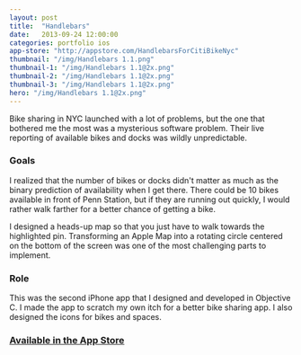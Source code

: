 ```yaml
---
layout: post
title:  "Handlebars"
date:   2013-09-24 12:00:00
categories: portfolio ios
app-store: "http://appstore.com/HandlebarsForCitiBikeNyc"
thumbnail: "/img/Handlebars 1.1.png"
thumbnail-1: "/img/Handlebars 1.1@2x.png"
thumbnail-2: "/img/Handlebars 1.1@2x.png"
thumbnail-3: "/img/Handlebars 1.1@2x.png"
hero: "/img/Handlebars 1.1@2x.png"
---
```


Bike sharing in NYC launched with a lot of problems, but the one that bothered me the most was a mysterious software problem. Their live reporting of available bikes and docks was wildly unpredictable.

### Goals
I realized that the number of bikes or docks didn't matter as much as the binary prediction of availability when I get there. There could be 10 bikes available in front of Penn Station, but if they are running out quickly, I would rather walk farther for a better chance of getting a bike.

I designed a heads-up map so that you just have to walk towards the highlighted pin. Transforming an Apple Map into a rotating circle centered on the bottom of the screen was one of the most challenging parts to implement.

### Role
This was the second iPhone app that I designed and developed in Objective C. I made the app to scratch my own itch for a better bike sharing app. I also designed the icons for bikes and spaces.

### [Available in the App Store](https://itunes.apple.com/us/app/handlebars-for-citi-bike-nyc/id710244989?mt=8)
